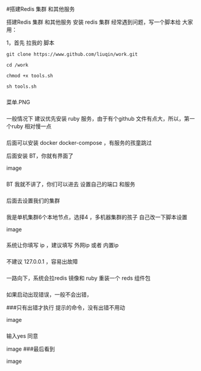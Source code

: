#搭建Redis 集群 和其他服务



搭建Redis 集群 和其他服务
安装 redis 集群 经常遇到问题，写一个脚本给 大家用：

1，首先 拉我的 脚本

    git clone https://www.github.com/liuqin/work.git

    cd /work

    chmod +x tools.sh

    sh tools.sh

###
菜单.PNG
###
一般情况下 建议优先安装 ruby 服务，由于有个github 文件有点大，所以，第一个ruby 相对慢一点

###
后面可以安装 docker docker-compose ，有服务的孩童跳过

后面安装 BT，你就有界面了

image
###
BT 我就不讲了，你们可以进去 设置自己的端口 和服务

###
后面去设置我们的集群

###
我是单机集群6个本地节点，选择4 ，多机器集群的孩子 自己改一下脚本设置

image
###
系统让你填写 ip ，建议填写 外网ip 或者 内置ip

###
不建议 127.0.0.1 ，容易出故障

###

一路向下，系统会拉redis 镜像和 ruby 重装一个 reds 组件包

###

如果启动出现错误，一般不会出错，

###只有出错才执行 提示的命令，没有出错不用动

image
###

输入yes 同意

image
###最后看到

image

